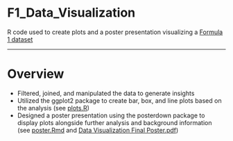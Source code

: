 # F1_Data_Visualization
R code used to create plots and a poster presentation visualizing a [Formula 1 dataset](https://www.kaggle.com/datasets/rohanrao/formula-1-world-championship-1950-2020)

---
# Overview
- Filtered, joined, and manipulated the data to generate insights
- Utilized the ggplot2 package to create bar, box, and line plots based on the analysis (see [plots.R](final_project_code/plots.R))
- Designed a poster presentation using the posterdown package to display plots alongside further analysis and background information (see [poster.Rmd](final_project_code/poster/poster.Rmd) and [Data Visualization Final Poster.pdf](Data%20Visualization%20Final%20Poster.pdf))
